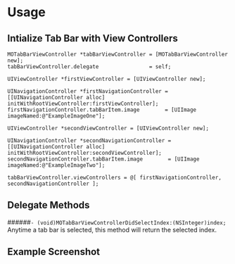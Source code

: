 # Usage 

## Intialize Tab Bar with View Controllers

```
MOTabBarViewController *tabBarViewController = [MOTabBarViewController new];
tabBarViewController.delegate                = self;

UIViewController *firstViewController = [UIViewController new];

UINavigationController *firstNavigationController = [[UINavigationController alloc] initWithRootViewController:firstViewController];
firstNavigationController.tabBarItem.image        = [UIImage imageNamed:@"ExampleImageOne"];

UIViewController *secondViewController = [UIViewController new];

UINavigationController *secondNavigationController = [[UINavigationController alloc] initWithRootViewController:secondViewController];
secondNavigationController.tabBarItem.image        = [UIImage imageNamed:@"ExampleImageTwo"];

tabBarViewController.viewControllers = @[ firstNavigationController, secondNavigationController ];
```

## Delegate Methods

######```- (void)MOTabBarViewControllerDidSelectIndex:(NSInteger)index;```
Anytime a tab bar is selected, this method will return the selected index.

## Example Screenshot

